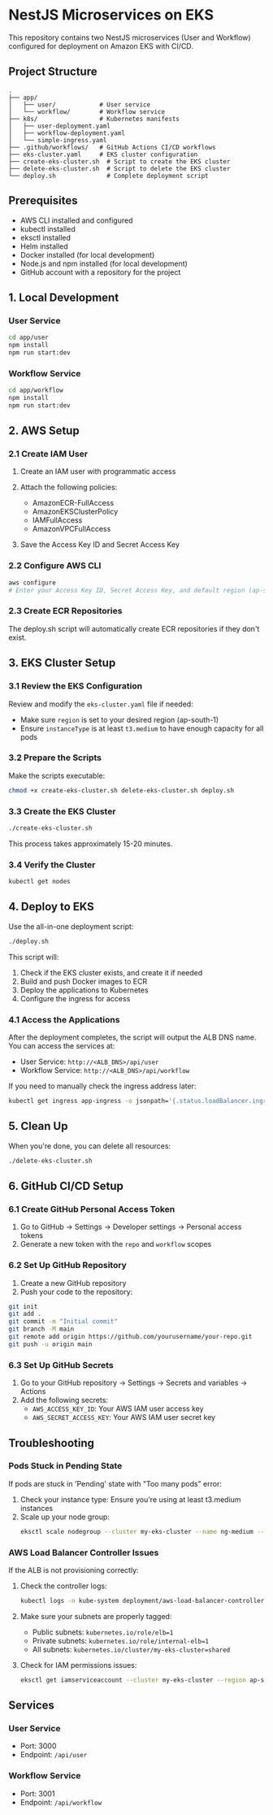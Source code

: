 # NestJS Microservices on EKS

This repository contains two NestJS microservices (User and Workflow) configured for deployment on Amazon EKS with CI/CD.

## Project Structure

```
.
├── app/
│   ├── user/            # User service
│   └── workflow/        # Workflow service
├── k8s/                 # Kubernetes manifests
│   ├── user-deployment.yaml
│   ├── workflow-deployment.yaml
│   └── simple-ingress.yaml
├── .github/workflows/   # GitHub Actions CI/CD workflows
├── eks-cluster.yaml     # EKS cluster configuration
├── create-eks-cluster.sh  # Script to create the EKS cluster
├── delete-eks-cluster.sh  # Script to delete the EKS cluster
└── deploy.sh              # Complete deployment script
```

## Prerequisites

- AWS CLI installed and configured
- kubectl installed
- eksctl installed
- Helm installed
- Docker installed (for local development)
- Node.js and npm installed (for local development)
- GitHub account with a repository for the project

## 1. Local Development

### User Service

```bash
cd app/user
npm install
npm run start:dev
```

### Workflow Service

```bash
cd app/workflow
npm install
npm run start:dev
```

## 2. AWS Setup

### 2.1 Create IAM User

1. Create an IAM user with programmatic access
2. Attach the following policies:
   - AmazonECR-FullAccess
   - AmazonEKSClusterPolicy
   - IAMFullAccess
   - AmazonVPCFullAccess

3. Save the Access Key ID and Secret Access Key

### 2.2 Configure AWS CLI

```bash
aws configure
# Enter your Access Key ID, Secret Access Key, and default region (ap-south-1)
```

### 2.3 Create ECR Repositories

The deploy.sh script will automatically create ECR repositories if they don't exist.

## 3. EKS Cluster Setup

### 3.1 Review the EKS Configuration

Review and modify the `eks-cluster.yaml` file if needed:

- Make sure `region` is set to your desired region (ap-south-1)
- Ensure `instanceType` is at least `t3.medium` to have enough capacity for all pods

### 3.2 Prepare the Scripts

Make the scripts executable:

```bash
chmod +x create-eks-cluster.sh delete-eks-cluster.sh deploy.sh
```

### 3.3 Create the EKS Cluster

```bash
./create-eks-cluster.sh
```

This process takes approximately 15-20 minutes.

### 3.4 Verify the Cluster

```bash
kubectl get nodes
```

## 4. Deploy to EKS

Use the all-in-one deployment script:

```bash
./deploy.sh
```

This script will:
1. Check if the EKS cluster exists, and create it if needed
2. Build and push Docker images to ECR
3. Deploy the applications to Kubernetes
4. Configure the ingress for access

### 4.1 Access the Applications

After the deployment completes, the script will output the ALB DNS name. You can access the services at:
- User Service: `http://<ALB_DNS>/api/user`
- Workflow Service: `http://<ALB_DNS>/api/workflow`

If you need to manually check the ingress address later:
```bash
kubectl get ingress app-ingress -o jsonpath='{.status.loadBalancer.ingress[0].hostname}'
```

## 5. Clean Up

When you're done, you can delete all resources:

```bash
./delete-eks-cluster.sh
```

## 6. GitHub CI/CD Setup

### 6.1 Create GitHub Personal Access Token

1. Go to GitHub → Settings → Developer settings → Personal access tokens
2. Generate a new token with the `repo` and `workflow` scopes

### 6.2 Set Up GitHub Repository

1. Create a new GitHub repository
2. Push your code to the repository:

```bash
git init
git add .
git commit -m "Initial commit"
git branch -M main
git remote add origin https://github.com/yourusername/your-repo.git
git push -u origin main
```

### 6.3 Set Up GitHub Secrets

1. Go to your GitHub repository → Settings → Secrets and variables → Actions
2. Add the following secrets:
   - `AWS_ACCESS_KEY_ID`: Your AWS IAM user access key
   - `AWS_SECRET_ACCESS_KEY`: Your AWS IAM user secret key

## Troubleshooting

### Pods Stuck in Pending State

If pods are stuck in 'Pending' state with "Too many pods" error:

1. Check your instance type: Ensure you're using at least t3.medium instances
2. Scale up your node group:
   ```bash
   eksctl scale nodegroup --cluster my-eks-cluster --name ng-medium --nodes 3 --region ap-south-1
   ```

### AWS Load Balancer Controller Issues

If the ALB is not provisioning correctly:

1. Check the controller logs:
   ```bash
   kubectl logs -n kube-system deployment/aws-load-balancer-controller
   ```

2. Make sure your subnets are properly tagged:
   - Public subnets: `kubernetes.io/role/elb=1`
   - Private subnets: `kubernetes.io/role/internal-elb=1`
   - All subnets: `kubernetes.io/cluster/my-eks-cluster=shared`

3. Check for IAM permissions issues:
   ```bash
   eksctl get iamserviceaccount --cluster my-eks-cluster --region ap-south-1
   ```

## Services

### User Service
- Port: 3000
- Endpoint: `/api/user`

### Workflow Service
- Port: 3001
- Endpoint: `/api/workflow` 